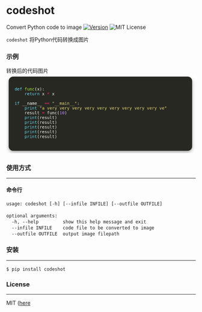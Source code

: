 # codeshot

Convert Python code to image  [![Version][version-badge]][version-link] ![MIT License][license-badge]


`codeshot` 将Python代码转换成图片


### 示例

转换后的代码图片
![](https://raw.githubusercontent.com/pythonml/codeshot/master/code.png)

### 使用方式
---

#### 命令行
```
usage: codeshot [-h] [--infile INFILE] [--outfile OUTFILE]

optional arguments:
  -h, --help         show this help message and exit
  --infile INFILE    code file to be converted to image
  --outfile OUTFILE  output image filepath
```


### 安装
---

```
$ pip install codeshot
```


### License
---

MIT ([here](https://github.com/pythonml/codeshot/blob/master/LICENSE)


[version-badge]:   https://img.shields.io/pypi/v/img2html.svg?label=version
[version-link]:    https://pypi.python.org/pypi/img2html/
[license-badge]:   https://img.shields.io/badge/license-WTFPL-007EC7.svg#
